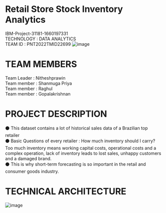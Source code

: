 # Retail Store Stock Inventory Analytics
IBM-Project-31181-1660197331<br>
TECHNOLOGY : DATA ANALYTICS<br>
TEAM ID : PNT2022TMID22699
![image](https://user-images.githubusercontent.com/67099475/203354219-732d7be6-9fc6-42f6-ad52-b4320496605d.png)
# TEAM MEMBERS 
Team Leader : Nitheshprawin<br>
Team member : Shanmuga Priya<br>
Team member : Raghul<br>
Team member : Gopalakrishnan<br>
# PROJECT DESCRIPTION
⚫ This dataset contains a lot of historical sales data of a Brazilian top retailer<br>
⚫ Basic Questions of every retailer : How much inventory should I carry?  Too much inventory means working capital costs, operational costs and a complex operation, lack of inventory leads to lost sales, unhappy customers and a damaged brand.<br>
⚫ This is why short-term forecasting is so important in the retail and consumer goods industry.
# TECHNICAL ARCHITECTURE
![image](https://user-images.githubusercontent.com/67099475/203354868-c3ac4c04-7599-4148-81c3-0df728b1def3.png)
